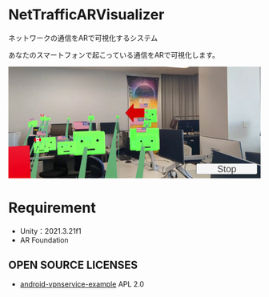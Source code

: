 # NetTrafficARVisualizer
ネットワークの通信をARで可視化するシステム

あなたのスマートフォンで起こっている通信をARで可視化します。

![image-01](docs/readme_imgs/img-01.jpg)

# Requirement

- Unity：2021.3.21f1
- AR Foundation

## OPEN SOURCE LICENSES
- [android-vpnservice-example](https://github.com/mightofcode/android-vpnservice-example) APL 2.0
